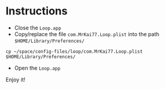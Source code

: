 # Instructions

* Close the `Loop.app`
* Copy/replace the file `com.MrKai77.Loop.plist` into the path `$HOME/Library/Preferences/`
```shell
cp ~/space/config-files/loop/com.MrKai77.Loop.plist $HOME/Library/Preferences/
```
* Open the `Loop.app`

Enjoy it!
